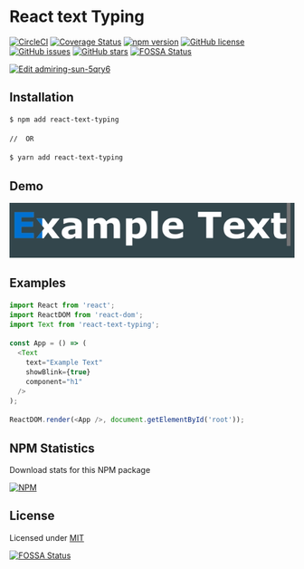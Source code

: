 # React text Typing


[![CircleCI](https://circleci.com/gh/Oda2/react-text-typing.svg?style=shield)](https://circleci.com/gh/Oda2/react-text-typing)
[![Coverage Status](https://coveralls.io/repos/github/Oda2/react-text-typing/badge.svg?branch=master)](https://coveralls.io/github/Oda2/react-text-typing?branch=master)
[![npm version](https://badge.fury.io/js/react-text-typing.svg)](https://badge.fury.io/js/react-text-typing)
[![GitHub license](https://img.shields.io/github/license/Oda2/react-text-typing)](https://github.com/Oda2/react-text-typing/blob/master/LICENSE)
[![GitHub issues](https://img.shields.io/github/issues/Oda2/react-text-typing)](https://github.com/Oda2/react-text-typing/issues)
[![GitHub stars](https://img.shields.io/github/stars/Oda2/react-text-typing)](https://github.com/Oda2/react-text-typing/stargazers)
[![FOSSA Status](https://app.fossa.com/api/projects/git%2Bgithub.com%2FOda2%2Freact-text-typing.svg?type=shield)](https://app.fossa.com/projects/git%2Bgithub.com%2FOda2%2Freact-text-typing?ref=badge_shield)

[![Edit admiring-sun-5qry6](https://codesandbox.io/static/img/play-codesandbox.svg)](https://codesandbox.io/s/admiring-sun-5qry6?fontsize=14&hidenavigation=1&theme=dark)

## Installation

```sh
$ npm add react-text-typing

//  OR

$ yarn add react-text-typing
```

## Demo
![Exemple](./docs/example.gif)

## Examples

```js
import React from 'react';
import ReactDOM from 'react-dom';
import Text from 'react-text-typing';

const App = () => (
  <Text
    text="Example Text"
    showBlink={true}
    component="h1"
  />
);

ReactDOM.render(<App />, document.getElementById('root'));
```

## NPM Statistics

Download stats for this NPM package

[![NPM](https://nodei.co/npm/react-text-typing.png)](https://nodei.co/npm/react-text-typing/)


## License
Licensed under [MIT](https://github.com/Oda2/react-text-typing/blob/master/LICENSE)

[![FOSSA Status](https://app.fossa.com/api/projects/git%2Bgithub.com%2FOda2%2Freact-text-typing.svg?type=large)](https://app.fossa.com/projects/git%2Bgithub.com%2FOda2%2Freact-text-typing?ref=badge_large)